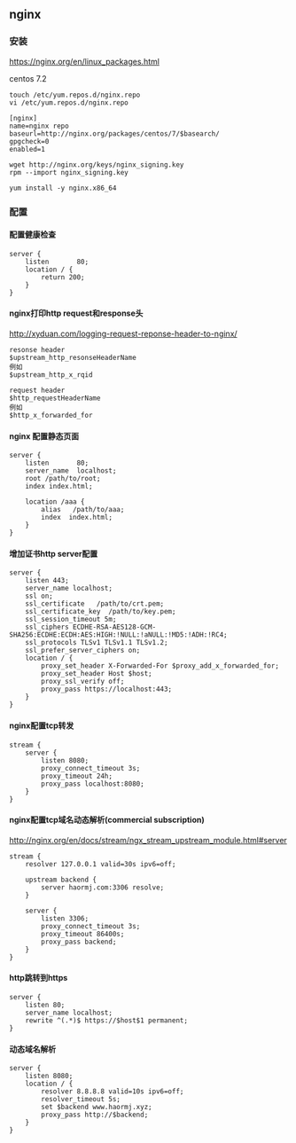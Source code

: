 ## nginx

### 安装

https://nginx.org/en/linux_packages.html

centos 7.2

```shell
touch /etc/yum.repos.d/nginx.repo
vi /etc/yum.repos.d/nginx.repo

[nginx]
name=nginx repo
baseurl=http://nginx.org/packages/centos/7/$basearch/
gpgcheck=0
enabled=1

wget http://nginx.org/keys/nginx_signing.key
rpm --import nginx_signing.key

yum install -y nginx.x86_64
```

### 配置

#### 配置健康检查

```
server {
    listen       80;
    location / {
        return 200;
    }
}
```

#### nginx打印http request和response头

http://xyduan.com/logging-request-reponse-header-to-nginx/

```
resonse header
$upstream_http_resonseHeaderName
例如
$upstream_http_x_rqid

request header
$http_requestHeaderName
例如
$http_x_forwarded_for
```

#### nginx 配置静态页面

```
server {
    listen       80;
    server_name  localhost;
    root /path/to/root;
    index index.html;

    location /aaa {
        alias   /path/to/aaa;
        index  index.html;
    }
}
```

#### 增加证书http server配置

```
server {
    listen 443;
    server_name localhost;
    ssl on;
    ssl_certificate   /path/to/crt.pem;
    ssl_certificate_key  /path/to/key.pem;
    ssl_session_timeout 5m;
    ssl_ciphers ECDHE-RSA-AES128-GCM-SHA256:ECDHE:ECDH:AES:HIGH:!NULL:!aNULL:!MD5:!ADH:!RC4;
    ssl_protocols TLSv1 TLSv1.1 TLSv1.2;
    ssl_prefer_server_ciphers on;
    location / {
        proxy_set_header X-Forwarded-For $proxy_add_x_forwarded_for;
        proxy_set_header Host $host;
        proxy_ssl_verify off;
        proxy_pass https://localhost:443;
    }
}
```

#### nginx配置tcp转发

```
stream {
    server {
        listen 8080;
        proxy_connect_timeout 3s;
        proxy_timeout 24h;
        proxy_pass localhost:8080;
    }
}
```
#### nginx配置tcp域名动态解析(commercial subscription)

http://nginx.org/en/docs/stream/ngx_stream_upstream_module.html#server

```
stream {
    resolver 127.0.0.1 valid=30s ipv6=off;

    upstream backend {
        server haormj.com:3306 resolve;
    }

    server {
        listen 3306;
        proxy_connect_timeout 3s;
        proxy_timeout 86400s;
        proxy_pass backend;
    }
}
```

#### http跳转到https

```
server {
    listen 80;
    server_name localhost;
    rewrite ^(.*)$ https://$host$1 permanent;
}

```

#### 动态域名解析

```
server {
    listen 8080;
    location / {
        resolver 8.8.8.8 valid=10s ipv6=off;
        resolver_timeout 5s;
        set $backend www.haormj.xyz;
        proxy_pass http://$backend;
    }
}
```



